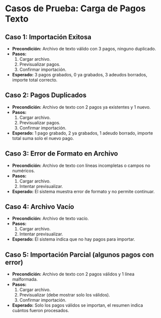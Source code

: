 # Casos de Prueba: Carga de Pagos Texto

## Caso 1: Importación Exitosa
- **Precondición:** Archivo de texto válido con 3 pagos, ninguno duplicado.
- **Pasos:**
  1. Cargar archivo.
  2. Previsualizar pagos.
  3. Confirmar importación.
- **Esperado:** 3 pagos grabados, 0 ya grabados, 3 adeudos borrados, importe total correcto.

## Caso 2: Pagos Duplicados
- **Precondición:** Archivo de texto con 2 pagos ya existentes y 1 nuevo.
- **Pasos:**
  1. Cargar archivo.
  2. Previsualizar pagos.
  3. Confirmar importación.
- **Esperado:** 1 pago grabado, 2 ya grabados, 1 adeudo borrado, importe total suma solo el nuevo pago.

## Caso 3: Error de Formato en Archivo
- **Precondición:** Archivo de texto con líneas incompletas o campos no numéricos.
- **Pasos:**
  1. Cargar archivo.
  2. Intentar previsualizar.
- **Esperado:** El sistema muestra error de formato y no permite continuar.

## Caso 4: Archivo Vacío
- **Precondición:** Archivo de texto vacío.
- **Pasos:**
  1. Cargar archivo.
  2. Intentar previsualizar.
- **Esperado:** El sistema indica que no hay pagos para importar.

## Caso 5: Importación Parcial (algunos pagos con error)
- **Precondición:** Archivo de texto con 2 pagos válidos y 1 línea malformada.
- **Pasos:**
  1. Cargar archivo.
  2. Previsualizar (debe mostrar solo los válidos).
  3. Confirmar importación.
- **Esperado:** Solo los pagos válidos se importan, el resumen indica cuántos fueron procesados.
